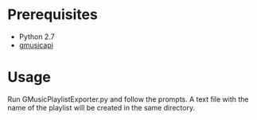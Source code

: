 Prerequisites
=============

* Python 2.7
* [gmusicapi](https://github.com/simon-weber/Unofficial-Google-Music-API/blob/master/docs/source/index.rst)

Usage
=====

Run GMusicPlaylistExporter.py and follow the prompts. A text file with the name of the playlist will be created in the same directory.